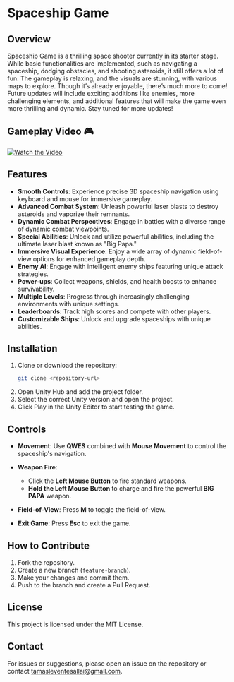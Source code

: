 # Spaceship Game

## Overview

Spaceship Game is a thrilling space shooter currently in its starter stage. While basic functionalities are implemented, such as navigating a spaceship, dodging obstacles, and shooting asteroids, it still offers a lot of fun. The gameplay is relaxing, and the visuals are stunning, with various maps to explore.
Though it’s already enjoyable, there’s much more to come! Future updates will include exciting additions like enemies, more challenging elements, and additional features that will make the game even more thrilling and dynamic. Stay tuned for more updates! 

## Gameplay Video 🎮
[![Watch the Video](https://img.youtube.com/vi/PxSTxHy_4DY/hqdefault.jpg)](https://www.youtube.com/watch?v=PxSTxHy_4DY)

## Features

- **Smooth Controls**: Experience precise 3D spaceship navigation using keyboard and mouse for immersive gameplay.
- **Advanced Combat System**: Unleash powerful laser blasts to destroy asteroids and vaporize their remnants.
- **Dynamic Combat Perspectives**: Engage in battles with a diverse range of dynamic combat viewpoints.
- **Special Abilities**: Unlock and utilize powerful abilities, including the ultimate laser blast known as "Big Papa."
- **Immersive Visual Experience**: Enjoy a wide array of dynamic field-of-view options for enhanced gameplay depth.
- **Enemy AI**: Engage with intelligent enemy ships featuring unique attack strategies.
- **Power-ups**: Collect weapons, shields, and health boosts to enhance survivability.
- **Multiple Levels**: Progress through increasingly challenging environments with unique settings.
- **Leaderboards**: Track high scores and compete with other players.
- **Customizable Ships**: Unlock and upgrade spaceships with unique abilities.

## Installation

1. Clone or download the repository:
   ```bash
   git clone <repository-url>
2. Open Unity Hub and add the project folder.
3. Select the correct Unity version and open the project.
4. Click Play in the Unity Editor to start testing the game.

## Controls

- **Movement**: Use **QWES** combined with **Mouse Movement** to control the spaceship's navigation.

- **Weapon Fire**:  
  - Click the **Left Mouse Button** to fire standard weapons.
  - **Hold the Left Mouse Button** to charge and fire the powerful **BIG PAPA** weapon.

- **Field-of-View**: Press **M** to toggle the field-of-view.

- **Exit Game**: Press **Esc** to exit the game.



## How to Contribute

1. Fork the repository.
2. Create a new branch (`feature-branch`).
3. Make your changes and commit them.
4. Push to the branch and create a Pull Request.

## License

This project is licensed under the MIT License.

## Contact

For issues or suggestions, please open an issue on the repository or contact [tamasleventesallai@gmail.com](mailto:tamasleventesallai@gmail.com).
